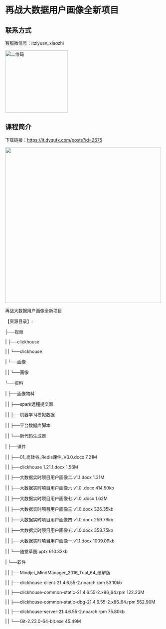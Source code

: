 # 再战大数据用户画像全新项目

## 联系方式

客服微信号：itziyuan_xiaozhi

<img src="https://ziyuanyun.oss-cn-guangzhou.aliyuncs.com/common/20240614073449/666b82192834a.jpg" width="200" height="200" alt="二维码">

## 课程简介

下载链接：https://it.dyqufx.com/posts?id=2675

<img src="https://ziyuanyun.oss-cn-guangzhou.aliyuncs.com/yun/20240515184214/6644918688b60.jpg" width="500" alt="">

  再战大数据用户画像全新项目



 【资源目录】:

 ├──视频

 | ├──clickhouse

 | | └──clickhouse

 | └──画像

 | | └──画像

 └──资料

 | ├──画像物料

 | | ├──spark远程提交器

 | | ├──机器学习模拟数据

 | | ├──平台数据库脚本

 | | └──新代码生成器

 | ├──课件

 | | ├──01_尚硅谷_Redis课件_V3.0.docx 7.21M

 | | ├──clickhouse 1.21.1.docx 1.56M

 | | ├──大数据实时项目用户画像二.v1.1.docx 1.21M

 | | ├──大数据实时项目用户画像六 v1.0 .docx 414.50kb

 | | ├──大数据实时项目用户画像七.v1.0 .docx 1.62M

 | | ├──大数据实时项目用户画像三 v1.0.docx 326.35kb

 | | ├──大数据实时项目用户画像四.v1.0.docx 259.76kb

 | | ├──大数据实时项目用户画像五.v1.0.docx 358.75kb

 | | ├──大数据实时项目用户画像一.v1.1.docx 1009.09kb

 | | └──随堂草图.pptx 610.33kb

 | └──软件

 | | ├──Mindjet_MindManager_2016_Trial_64_破解版

 | | ├──clickhouse-client-21.4.6.55-2.noarch.rpm 53.10kb

 | | ├──clickhouse-common-static-21.4.6.55-2.x86_64.rpm 122.23M

 | | ├──clickhouse-common-static-dbg-21.4.6.55-2.x86_64.rpm 562.90M

 | | ├──clickhouse-server-21.4.6.55-2.noarch.rpm 75.80kb

 | | └──Git-2.23.0-64-bit.exe 45.49M

  
